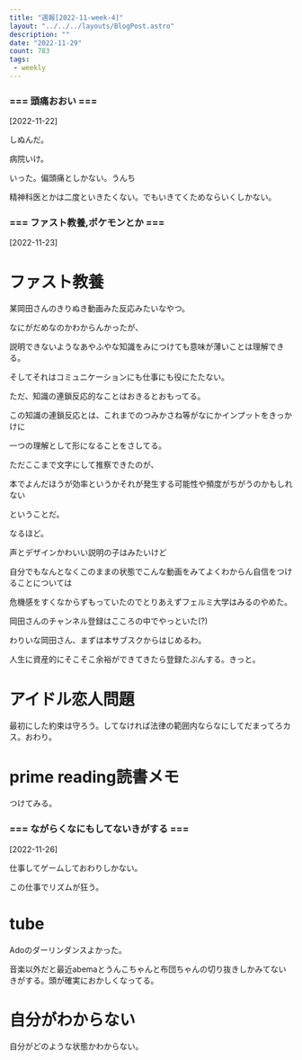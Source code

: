 ```yaml
---
title: "週報[2022-11-week-4]"
layout: "../../../layouts/BlogPost.astro"
description: ""
date: "2022-11-29"
count: 783
tags:
 - weekly
---
```





### === 頭痛おおい ===

[2022-11-22]

しぬんだ。

病院いけ。

いった。偏頭痛としかない。うんち

精神科医とかは二度といきたくない。でもいきてくためならいくしかない。


### === ファスト教養,ポケモンとか ===

[2022-11-23]

# ファスト教養

某岡田さんのきりぬき動画みた反応みたいなやつ。

なにがだめなのかわからんかったが、

説明できないようなあやふやな知識をみにつけても意味が薄いことは理解できる。

そしてそれはコミュニケーションにも仕事にも役にたたない。

ただ、知識の連鎖反応的なことはおきるとおもってる。

この知識の連鎖反応とは、これまでのつみかさね等がなにかインプットをきっかけに

一つの理解として形になることをさしてる。

ただここまで文字にして推察できたのが、

本でよんだほうが効率というかそれが発生する可能性や頻度がちがうのかもしれない

ということだ。

なるほど。

声とデザインかわいい説明の子はみたいけど

自分でもなんとなくこのままの状態でこんな動画をみてよくわからん自信をつけることについては

危機感をすくなからずもっていたのでとりあえずフェルミ大学はみるのやめた。

岡田さんのチャンネル登録はこころの中でやっといた(?)

わりいな岡田さん、まずは本サブスクからはじめるわ。

人生に資産的にそこそこ余裕ができてきたら登録たぶんする。きっと。

# アイドル恋人問題

最初にした約束は守ろう。してなければ法律の範囲内ならなにしてだまってろカス。おわり。

# prime reading読書メモ

つけてみる。


### === ながらくなにもしてないきがする ===

[2022-11-26]

仕事してゲームしておわりしかない。

この仕事でリズムが狂う。

# tube

Adoのダーリンダンスよかった。

音楽以外だと最近abemaとうんこちゃんと布団ちゃんの切り抜きしかみてないきがする。頭が確実におかしくなってる。

# 自分がわからない

自分がどのような状態かわからない。
